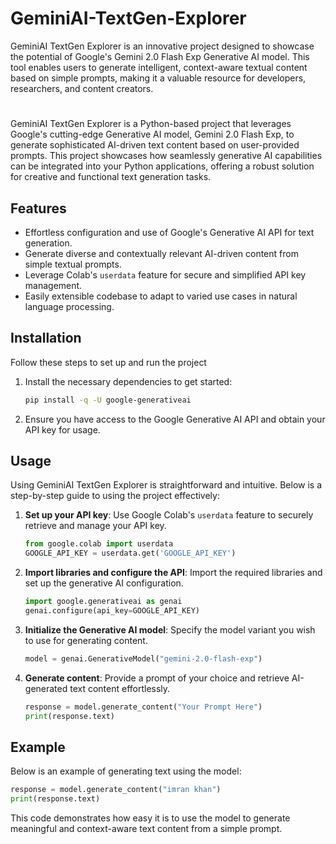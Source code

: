 # GeminiAI-TextGen-Explorer
GeminiAI TextGen Explorer is an innovative project designed to showcase the potential of Google's Gemini 2.0 Flash Exp Generative AI model. This tool enables users to generate intelligent, context-aware textual content based on simple prompts, making it a valuable resource for developers, researchers, and content creators.

# 

GeminiAI TextGen Explorer is a Python-based project that leverages Google's cutting-edge Generative AI model, Gemini 2.0 Flash Exp, to generate sophisticated AI-driven text content based on user-provided prompts. This project showcases how seamlessly generative AI capabilities can be integrated into your Python applications, offering a robust solution for creative and functional text generation tasks.

## Features
- Effortless configuration and use of Google's Generative AI API for text generation.
- Generate diverse and contextually relevant AI-driven content from simple textual prompts.
- Leverage Colab's `userdata` feature for secure and simplified API key management.
- Easily extensible codebase to adapt to varied use cases in natural language processing.

## Installation

Follow these steps to set up and run the project
1. Install the necessary dependencies to get started:
   ```bash
   pip install -q -U google-generativeai
   ```

2. Ensure you have access to the Google Generative AI API and obtain your API key for usage.

## Usage

Using GeminiAI TextGen Explorer is straightforward and intuitive. Below is a step-by-step guide to using the project effectively:

1. **Set up your API key**: Use Google Colab's `userdata` feature to securely retrieve and manage your API key.
   ```python
   from google.colab import userdata
   GOOGLE_API_KEY = userdata.get('GOOGLE_API_KEY')
   ```

2. **Import libraries and configure the API**: Import the required libraries and set up the generative AI configuration.
   ```python
   import google.generativeai as genai
   genai.configure(api_key=GOOGLE_API_KEY)
   ```

3. **Initialize the Generative AI model**: Specify the model variant you wish to use for generating content.
   ```python
   model = genai.GenerativeModel("gemini-2.0-flash-exp")
   ```

4. **Generate content**: Provide a prompt of your choice and retrieve AI-generated text content effortlessly.
   ```python
   response = model.generate_content("Your Prompt Here")
   print(response.text)
   ```

## Example

Below is an example of generating text using the model:

```python
response = model.generate_content("imran khan")
print(response.text)
```

This code demonstrates how easy it is to use the model to generate meaningful and context-aware text content from a simple prompt.
